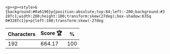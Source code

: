 `<p><p><style>&{background:#0a6190}p{position:absolute;top:84;left:-200;background:#328fc1;width:200;height:100;transform:skew(27deg);box-shadow:635q 0#328fc1}p+p{left:100;transform:skew(-27deg`

| Characters | Score 🏆 | %   |
| ---------- | -------- | --- |
| 192        | 664.17   | 100 |
